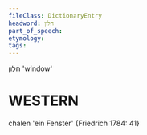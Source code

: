 ```yaml
---
fileClass: DictionaryEntry
headword: חלון
part_of_speech: 
etymology: 
tags: 
---
```

חלון
'window'

WESTERN
========

chalen 'ein Fenster' {Friedrich 1784: 41}
